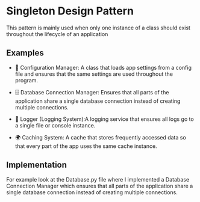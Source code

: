 # Singleton Design Pattern

This pattern is mainly used when only one instance of a class should exist throughout the lifecycle of an application

## Examples

- 🔧 Configuration Manager: A class that loads app settings from a config file and ensures that the same settings are used throughout the program.

- 🗄️ Database Connection Manager: Ensures that all parts of the application share a single database connection instead of creating multiple connections.

- 📝 Logger (Logging System):A logging service that ensures all logs go to a single file or console instance.

- 🌍 Caching System: A cache that stores frequently accessed data so that every part of the app uses the same cache instance.

## Implementation
For example look at the Database.py file where I implemented a Database Connection Manager which ensures that all parts of the application share a single database connection instead of creating multiple connections.
